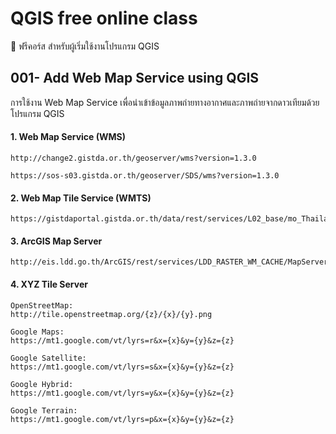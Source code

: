 # QGIS free online class


🎯 ฟรีคอร์ส สำหรับผู้เริ่มใช้งานโปรแกรม QGIS

## 001- Add Web Map Service using QGIS

การใช้งาน Web Map Service เพื่อนำเข้าข้อมูลภาพถ่ายทางอากาศและภาพถ่ายจากดาวเทียมด้วยโปรแกรม QGIS  

#### 1. Web Map Service (WMS)
```
http://change2.gistda.or.th/geoserver/wms?version=1.3.0

https://sos-s03.gistda.or.th/geoserver/SDS/wms?version=1.3.0

```

#### 2. Web Map Tile Service (WMTS)
```
https://gistdaportal.gistda.or.th/data/rest/services/L02_base/mo_Thailand_GISTDA_2m/ImageServer/WMTS?
```

#### 3. ArcGIS Map Server
```
http://eis.ldd.go.th/ArcGIS/rest/services/LDD_RASTER_WM_CACHE/MapServer
```

#### 4. XYZ Tile Server
```
OpenStreetMap:
http://tile.openstreetmap.org/{z}/{x}/{y}.png

Google Maps:
https://mt1.google.com/vt/lyrs=r&x={x}&y={y}&z={z}

Google Satellite:
https://mt1.google.com/vt/lyrs=s&x={x}&y={y}&z={z}

Google Hybrid:
https://mt1.google.com/vt/lyrs=y&x={x}&y={y}&z={z}

Google Terrain:
https://mt1.google.com/vt/lyrs=p&x={x}&y={y}&z={z}
```
